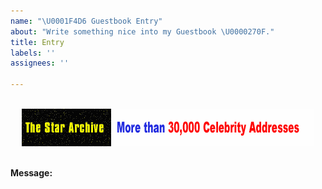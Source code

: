 ```yaml
---
name: "\U0001F4D6 Guestbook Entry"
about: "Write something nice into my Guestbook \U0000270F."
title: Entry
labels: ''
assignees: ''

---
```

<br />

<div align="center">
  <img src="https://github.com/BenjaMendezc/BenjaMendezc/blob/main/.github/ISSUE_TEMPLATE/autograph.gif" alt='autograph'/>
</div>

<br />


**Message:**

<!--
Write your message here
-->

